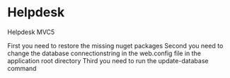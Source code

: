 # Helpdesk
Helpdesk MVC5

First you need to restore the missing nuget packages
Second you need to change the database connectionstring in the web.config file in the application root directory
Third you need to run the update-database command
